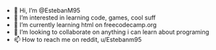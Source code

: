 - 👋 Hi, I’m @EstebanM95
- 👀 I’m interested in learning code, games, cool suff
- 🌱 I’m currently learning html on freecodecamp.org
- 💞️ I’m looking to collaborate on anything i can learn about programing
- 📫 How to reach me on reddit, u/Estebanm95

<!---
EstebanM95/EstebanM95 is a ✨ special ✨ repository because its `README.md` (this file) appears on your GitHub profile.
You can click the Preview link to take a look at your changes.
--->
